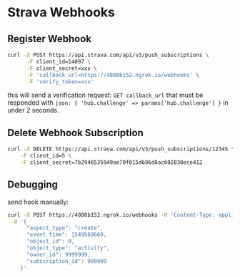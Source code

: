 # Strava Webhooks

## Register Webhook

```bash
curl -X POST https://api.strava.com/api/v3/push_subscriptions \
      -F client_id=14097 \
      -F client_secret=xxx \
      -F 'callback_url=https://4808b152.ngrok.io/webhooks' \
      -F 'verify_token=xxx'
```

this will send a verification request: `GET callback_url` that must be responded with `json: { 'hub.challenge' => params['hub.challenge'] }` in under 2 seconds.

## Delete Webhook Subscription

```bash
curl -X DELETE https://api.strava.com/api/v3/push_subscriptions/12345 \
    -F client_id=5 \
    -F client_secret=7b2946535949ae70f015d696d8ac602830ece412
```

## Debugging

send hook manually:

```bash
curl -X POST https://4808b152.ngrok.io/webhooks -H 'Content-Type: application/json' \
 -d '{
      "aspect_type": "create",
      "event_time": 1549560669,
      "object_id": 0,
      "object_type": "activity",
      "owner_id": 9999999,
      "subscription_id": 999999
    }'
```
